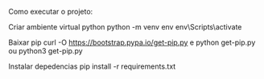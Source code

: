 Como executar o projeto:

Criar ambiente virtual python 
python -m venv env
env\Scripts\activate

Baixar pip 
curl -O https://bootstrap.pypa.io/get-pip.py e python get-pip.py 
ou 
python3 get-pip.py


Instalar depedencias 
pip install -r requirements.txt